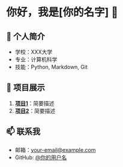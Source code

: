 # 你好，我是[你的名字] 👋

## 🚀 个人简介
- 学校：XXX大学
- 专业：计算机科学
- 技能：Python, Markdown, Git

## 🌟 项目展示
1. **[项目1](链接)**：简要描述
2. **[项目2](链接)**：简要描述

## 📫 联系我
- 邮箱：your-email@example.com
- GitHub: [@你的用户名](https://github.com/你的用户名)
